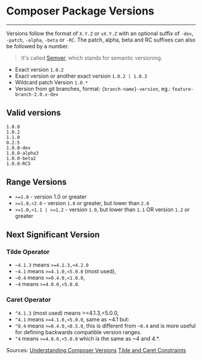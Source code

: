 # Composer Package Versions
---

Versions follow the format of `X.Y.Z` or `vX.Y.Z` with an optional suffix of `-dev`, `-patch`, `-alpha`, `-beta` or `-RC`. The patch, alpha, beta and RC suffixes can also be followed by a number.
> It's called [Semver](http://semver.org/), which stands for semantic versioning.

* Exact version `1.0.2`
* Exact version or another exact version `1.0.2 | 1.0.3`
* Wildcard patch Version `1.0.*`
* Version from git branches, format: `{branch-name}-version`, eg.: `feature-branch-2.0.x-dev`

## Valid versions
```
1.0.0
1.0.2
1.1.0
0.2.5
1.0.0-dev
1.0.0-alpha3
1.0.0-beta2
1.0.0-RC5
```

## Range Versions
* `>=1.0`  - version 1.0 or greater
* `>=1.0,<2.0` - version `1.0` or greater, but lower than `2.0`
* `>=1.0,<1.1 | >=1.2` - version `1.0`, but lower than `1.1` OR version `1.2` or greater

## Next Significant Version
### Tilde Operator
* `~4.1.3` means `>=4.1.3,<4.2.0`
* `~4.1` means `>=4.1.0,<5.0.0` (most used),
* `~0.4` means `>=0.4.0,<1.0.0`,
* `~4` means `>=4.0.0,<5.0.0`.

### Caret Operator
* `^4.1.3` (most used) means >=4.1.3,<5.0.0,
* `^4.1` means `>=4.1.0,<5.0.0`, same as ~4.1 but:
* `^0.4` means `>=0.4.0,<0.5.0`, this is different from `~0.4` and is more useful for defining backwards compatible version ranges.
* `^4` means `>=4.0.0,<5.0.0` which is the same as ~4 and 4.*.


Sources:
[Understanding Composer Versions](http://qpleple.com/understand-composer-versions/)
[Tilde and Caret Constraints](https://blog.madewithlove.be/post/tilde-and-caret-constraints/)
